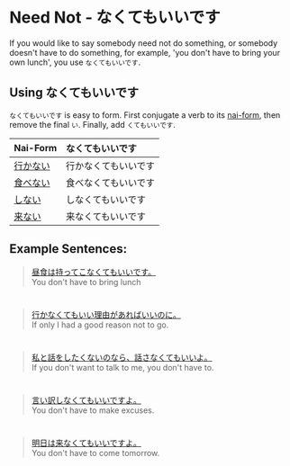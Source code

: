 # Need Not - なくてもいいです

If you would like to say somebody need not do something, or somebody doesn't have to do something, for example, 'you don't have to bring your own lunch', you use `なくてもいいです`.

## Using なくてもいいです
`なくてもいいです` is easy to form. First conjugate a verb to its [nai-form](verb-shortformpresentnegative), then remove the final `い`. Finally, add `くてもいいです`.

|Nai-Form|なくてもいいです|
|:--|:--|
|[行かない]()|行かなくてもいいです|
|[食べない]()|食べなくてもいいです|
|[しない]()|しなくてもいいです|
|[来ない](1547720)|来なくてもいいです|

## Example Sentences:
> [昼食は持ってこなくてもいいです。]()  
> You don't have to bring lunch

#

> [行かなくてもいい理由があればいいのに。]()  
> If only I had a good reason not to go.

#

> [私と話をしたくないのなら、話さなくてもいいよ。]()  
> If you don't want to talk to me, you don't have to.

#

> [言い訳しなくてもいいですよ。]()  
> You don't have to make excuses.

#

> [明日は来なくてもいいですよ。]()  
> You don't have to come tomorrow.


